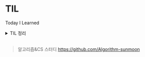 # TIL

Today I Learned



<details>
<summary h1> TIL 정리</summary>

<details>
<summary> 2월 </summary> 

- 2024_02_13
    - CodingTest Leve 1  >>  4문제
- 2024_02_14
    - 인강은 비공개 정리
    - 네트워크 기본 (널널한 개발자 인프런 강의)
        - Internet 기반 네트워크 입문
        - L2 수준에서 외울 것들
- 2024_02_15
    - 네트워크 기본 (널널한 개발자)
        - L3 수준에서 외울 것들
    - JAVA 8 (백기선)
        - 함수형 인터페이스와 람다
- 2024_02_16
    - 네트워크 기본 (널널한 개발자)
        - L3 수준에서 외울 것들
    - JAVA 8 (백기선)
        - 함수형 인터페이스와 람다
        - 인터페이스의 변화
    - CodingTest Level 2 >> 1문제
- 2024_02_17
    - JAVA 8 (백기선)
        - Stream
        - Optional
    - CodingTest Level 2 >> 1문제
- 2024_02_18
    - Java 8 (백기선)
        - Date/Time
        - CompletableFuture
        - ( 완강 )
    - CodingTest Level 2 >> 1문제
- 2024_02_19
    - 네트워크 기본 (널널한 개발자)
        - L3 수준에서 외울 것들
        - L4 TCP, UDP
    - CodingTest Level 2 >> 1문제
- 2024_02_20
    - 네트워크 기본 (널널한 개발자)
        - L4 TCP, UDP
        - 웹을 이루는 핵심 기술
    - 알고리즘&CS 스터디
        - 백준 >> 1문제
        - <https://www.acmicpc.net/problem/18258>
- 2024_02_21
    - 알고리즘&CS 스터디
        - 백준 >> 2문제
        - <https://www.acmicpc.net/problem/11399>
        - <https://www.acmicpc.net/problem/17265>
- 2024_02_22
    - 알고리즘&CS 스터디
        - 백준 >> 2문제
        - <https://www.acmicpc.net/problem/1620>
        - <https://www.acmicpc.net/problem/20002>
- 2024_02_24
    - 알고리즘&CS 스터디
        - 백준 >> 1문제
        - 면접을 위한 CS 전공지식 노트
            - 싱글톤 패턴
            - 팩토리 패턴
- 2024_02_25
    - 알고리즘&CS 스터디
        - 백준 >> 1문제
        - 면접을 위한 CS
            - 전략 패턴
            - 옵저버 패턴
            - 프록시 패턴과 프록시 서버
- 2024_02_27
    - 알고리즘&CS 스터디
        - 백준 >> 2문제
        - 면접을 위한 CS
            - 이터레이터 패턴
            - 노출 패턴
            - MVC 패턴
            - MVP 패턴
            - MVVM 패턴
- 2024_02_28
    - 알고리즘&CS 스터디
        - 백준 >> 2문제
        - 면접을 위한 CS
            - OOP
            - SOLID
            - 선언형 프로그래밍
            - 명령형 (객체지향)
            - 명령형 (절차지향)
    - 사이드 프로젝트
        - vue.js 학습
            - <https://www.youtube.com/playlist?list=PLfLgtT94nNq3Br68sEe26jkOqCPK_8UQ->
- 2024_02_29
    - 알고리즘&CS 스터디
        - 백준 >> 2문제
        - CS
            - HTTP

</details>
<details>
<summary> 3월 </summary>

- 2024_03_05
    - 알고리즘&CS 스터디
        - 백준 >> 2문제
        - CS
            - RESTful
    - wanted 프리온보딩 백엔드 챌린지
        - 1회차
            - scaling을 고려한 서비스 아키텍처
    - 사이드 프로젝트
        - vue.js 학습
            - 이전 학습 영상
- 2024_03_06
    - 알고리즘&CS 스터디
        - 백준 >> 2문제
    - wanted 프리온보딩 백엔드 챌린지
        - SNS 뉴스 피드 서비스 설계
    - 사이드 프로젝트
        - vue.js 학습
- 2024_03_07
    - 알고리즘&CS 스터디
        - 백준 >> 2문제
    - 사이드 프로젝트
        - vue.js
        - github action
- 2024_03_08
    - 알고리즘&CS 스터디
        - 백준 >> 2문제
    - 사이드 프로젝트
        - vue.js
            - Home 페이지 구현
            - Login 페이지 구현
- 2024_03_09
    - 알고리즘&CS 스터디
        - 백준 >> 2문제
    - 사이드 프로젝트
        - spring security + jwt 학습
- 2024_03_13
    - 알고리즘&CS 스터디
        - 백준 >> 1문제
        - OS
            - 운영체제, 메모리
            - 공유자원, 교착상태
    - 사이드 프로젝트
        - spring security + jwt
        - spring security + oauth2 + jwt
    - 원티드 프리온보딩 백엔드 챌린지
        - 영상 스트리밍 및 업로드
        - GPT 활용
        - AWS ECS CI/CD
- 2024_03_14
    - 사이드 프로젝트
        - spring security + jwt + oauth2
- 2024_03_15
    - 사이드 프로젝트
        - spring security + jwt + oauth2
            - 소셜 로그인 구현
                - 구글, 네이버, 카카오
- 2024_03_16
    - 사이드 프로젝트
        -spring security + jwt + oauth2
            - 로그인 문제 해결
    - 알고리즘&CS 스터디
        - DB
            - 트랜잭션
- 2024_03_17
    - 알고리즘&CS 스터디
        - 백준 >> 1문제
    - 사이드 프로젝트
        - Spring security + jwt + OAuth2
            - 로그인/로그아웃 API 구현
- 2024_03_18
    - 알고리즘&CS 스터디
        - 백준 >> 1문제
        - DB
            - 무결성
    - 사이드 프로젝트
        - 로그인/로그아웃 Spring API 구현 완료
        - 로그인 관련 Vue.js 구현 완료
- 2024_03_19
    - 알고리즘&CS 스터디
        - 백준 >> 1문제
        - DB
            - ERD, 정규화
    - 사이드 프로젝트
        - 로그인 모달창 추가
        - openvidu를 사용한 WebRTC 방법 학습
- 2024_03_20
    - 알고리즘&CS 스터디
        - 백준 >> 1문제
        - DB
            - 인덱스
    - 사이드 프로젝트
        - openvidu
- 2024_03_21
    - 알고리즘&CS 스터디
        - 백준 >> 1문제
    - 사이드 프로젝트
        - 개발 순서 변경
            - openvidu를 활용한 화상회의를 후순위로 변경
        - Redis로 Refresh Token을 관리하기 위해 spring data redis 연결
- 2024_03_22
    - 알고리즘&CS 스터디
        - 백준 >> 1문제
        - 정처기 실기
            - 2023 3회차 12/20
- 2024_03_23
    - 알고리즘&CS 스터디
        - 백준 >> 1문제
    - 사이드 프로젝트 (Study with Music)
        - 팀원이 생겼다..!(ㅋㅋ) 설계부터 다시 해보자고!!
        - 설계
            - 기능 요구사항 작성
- 2024_03_24
    - 알고리즘&CS 스터디
        - 백준 >> 2문제
    - 사이드 프로젝트
        - 설계
            - 기능 요구사항 작성 완료
    - Spring Security
        - 블로그에 구조와 로그인 동작 과정에 관해 작성
            <https://wbsf.tistory.com/entry/Spring-Security%EA%B0%80-%EB%AD%90%EC%A3%A0>
    - 원티드 BE 챌린지 4월
        - 사전과제
            - Docker 설치 및 image 띄우기
- 2024_03_25
    - 알고리즘&CS 스터디
        - 백준 >> 1문제
        - 정처기 실기
            - 2023 2회차 10/20
            - 2023 3회차 해설
    - 사이드 프로젝트
            - 설계
                - API 명세서 작성 (priority High) 완료
    - JWT 관련 블로그 작성
        <https://wbsf.tistory.com/entry/JWT%EA%B0%80-%EB%AD%90%EC%A3%A0>
- 2024_03_26
    - 알고리즘&CS 스터ㅣ
        - 정처기 실기
            - 2023 2회 발표
    - OAuth2 블로그 작성을 위해 정리
- 2024_03_27
    - 알고리즘&CS 스터디
        - 정처기 실기
            - 2023 1회 해설
        - 백준 >> 1문제
    - 사이드 프로젝트
        - DB ERD 작성
    - OAuth2 고민 해결
        - OAuth2 로그인 후 JWT 를 발급해주는 문제 고민
            - OAuth2 로그인 성공 시 메인 페이지로 Redirect를 하는데, 파라미터 값으로 Access 토큰 값을 넘겨줌. 이 때, Access 토큰은 사용이 불가능하도록 유효시간을 0으로 정의함. 이렇게 하면 파라미터로 넘기면서 토큰의 탈취가 이뤄지더라도 바로 만료되므로 문제가 발생하지 않음. 사용자의 데이터는 넘기고, 인증이 필요하면 Refresh 토큰을 통해 Access 토큰을 재발급 할 수 있음!!!
- 2024_03_29
    - 알고리즘&CS 스터디
        - 백준 >> 1문제
    - 사이드 프로젝트
        - TDD 적용을 위한 사전 학습 중
- 2024_03_30
    - 알고리즘&CS 스터디
        - 백준 >> 1문제
    - OAuth2 관련 블로그 작성
    <https://wbsf.tistory.com/entry/OAuth2%EA%B0%80-%EB%AD%90%EC%A3%A0>
    - 사이드 프로젝트
        - TDD 인프런 강의 수강
- 2024_03_31
    - 알고리즘&CS 스터디
        - 백준 >> 1문제
    - 사이드 프로젝트
        - TDD 인프런 강의 수강

</details>
<details>
<summary> 4월 </summary>

- 2024_04_01
    - 알고리즘&CS 스터디
        - 백준 >> 1문제
    - 사이드 프로젝트
        - TDD 인프런 강의 수강
        - 간략하게나마 TDD 개발 순서 정리 완료...
    - 정처기 실기 
        - 2022년 2회
- 2024_04_02
    - 알고리즘&CS 스터디
        - 백준 >> 1문제
    - 원티드 BE 챌린지 4월
        - Docker 기본
    - 정처기 실기
        - 2022년 2회 해설
- 2024_04_03
    - 알고리즘&CS 스터디
        - 백준 >> 1문제
    - TDD
        - 강의 내용을 바탕으로 연습 및 정리
- 2024_04_04
    - 알고리즘&CS 스터디
        - 백준 >> 1문제
    - TDD
        - 추가 학습 및 연습
- 2024_04_05
    - 알고리즘&CS 스터디
        - 백준 >> 1문제
    - 사이드 프로젝트
        - TDD로 API 구현
            - 사용자 등록
            - 사용자 조회
            - 게시글 작성
    - 원티드 BE 챌린지 4월
        - Docker
            - 커맨드
            - 컴포즈
            - 볼륨
    - Spring Security 프레임워크로 OAuth2 로그인
    <https://wbsf.tistory.com/entry/Spring-Security-%ED%94%84%EB%A0%88%EC%9E%84%EC%9B%8C%ED%81%AC%EB%A1%9C-OAuth2-%EB%A1%9C%EA%B7%B8%EC%9D%B8>
- 2024_0407
    - 사이드 프로젝트
        -TDD로 API 구현
            - 기존 사용자 기능 삭제
            - 사용자 회원가입
            - 사용자 중복확인
            - 게시글 리스트 조회
- 2024_0409
    - 알고리즘&CS 스터디
        - 백준 >> 1문제
    - 사이드 프로젝트
        - TDD로 API 구현
            - 게시글 조회
                - 응답 데이터 최적화
- 2024_0410
    - 알고리즘&CS 스터디
        - 백준 >> 1문제
    - 사이드 프로젝트
        - TDD로 API 구현
            - 게시글 세부 조회
- 2024_0411
    - 알고리즘&CS 스터디
        - 백준 >> 1문제
    - 사이드 프로젝트
        - TDD로 API 구현
            - 게시글 수정
            - 게시글 삭제
- 2024_0412
    - 알고리즘&CS 스터디
        - 백준 >> 3문제
            - 골드 너무 어렵다......
        - 내일 우테캠 코테를 위해서 알고리즘 개념 빠르게 훑기
- 2024_0413
    - 우아한 테크 캠프 1차 코딩테스트
        - 코딩 문제 3개, CS 객관식 5개
            - 코딩 문제 -> 2.5솔 (특정 조건 해결 못 함...)
- 2024_0417
    - 알고리즘&CS 스터디
        - 백준 >> 1문제
    - 블로그 작성
        - 로그인 성공 시 JWT 발급
        <https://wbsf.tistory.com/entry/Spring-Security-%ED%94%84%EB%A0%88%EC%9E%84%EC%9B%8C%ED%81%AC%EB%A1%9C-%EB%A1%9C%EA%B7%B8%EC%9D%B8%EC%97%90-%EC%84%B1%EA%B3%B5%ED%95%98%EB%A9%B4-JWT-%EB%B0%9C%EA%B8%89%ED%95%98%EA%B8%B0>
- 2024_0418
    - 알고리즘&CS 스터디
        - 백준 >> 1문제
    - 이력서 수정 중...
- 2024_0419
    - 사이드 프로젝트 - Study with Music
        - 화면 설계 (Figma)
- 2024_0420
    - 알고리즘&CS 스터디
        - 백준 >> 1문제
    - 정처기 이론 공부
- 2024_0421
    - 알고리즘&CS 스터디
        - 프로그래머스 >> 1문제
    - 사이드 프로젝트
        - 화면 세부 설계 (Figma)
    - 정처기 이론 공부
- 2024_0422
    - 알고리즘&CS 스터디
        - 프로그래머스 >> 1문제
    - 사이드 프로젝트
        - 화면 세부 설계
    - 정처기 이론 공부
- 2024_0423
    - 알고리즘&CS 스터디
        - 백준 >> 3문제
    - 정처기 이론 공부
    - 우아한 테크 세미나
        - Java Virtual Thread
- 2024_0424
    - 정처기 실기 이론 및 기출문제 풀이
- 2024_0425
    - 정처기 실기 이론 및 기출문제 풀이
- 2024_0426
    - 정처기 실기 이론 및 기출문제 풀이
- 2024_0427
    - 정처기 실기 시험
        - 가체점 결과 합격!
    - 알고리즘&CS 스터디
        - 백준 >> 1문제
- 2024_0429
    - 청년 정책 박람회 참가
        - 원티드랩 hr 커피챗
        - 티맥스 소프트 개발 진로 커피챗
        - 모의 면접 등 참여
- 2024_0430
    - 알고리즘&CS 스터디
        - 백준 >> 1문제
    - 스프링 부트 
        - 컨트롤러 예외처리 @ControllerAdvice로 하기
- 2024_0501
    - 알고리즘&CS 스터디
        - 백준 >> 1문제
    - 원티드 Docker 강의 재수강
- 2024_0502
    - 알고리즘&CS 스터디
        - 백준 >> 1문제
    - 원티드 Dcoker 강의 재수강 (2회)
- 2024_0503
    - 알고리즘&CS 스터디
        - 백준 >> 1문제
    - Spring JPA
        - 김영한 인프런 강의 섹션 1,2 수강 (Spring JPA 활용 2)    
- 2024_0504
    - 알고리즘&CS 스터디
        - 백준 >> 1문제
- 2024_0506
    - 알고리즘&CS 스터디
        - 백준 >> 1문제
    - Spring JPA
        - 김영한 인프런 강의 섹션 3 수강 (Spring JPA 활용 2)
- 2024_0507
    - 알고리즘&CS 스터디
        - 백준 >> 1문제
    - Spring JPA
        - 김영한 인프런 강의 섹션 4 ~ 완강 (Spring JPA 활용 2)
- 2024_0508
    - 알고리즘&CS 스터디
        - 백준 >> 1문제
    - 이력서 및 포트폴리오 작성
- 2024_0509
    - 알고리즘&CS 스터디
        - 백준 >> 1문제
    - 이력서 및 포트폴리오 작성
- 2024_0510
    - 알고리즘&CS 스터디
        - 백준 >> 1문제
    - 이력서 및 포트폴리오 작성
- 2024_0511
    - 알고리즘&CS 스터디
        - 백준 >> 1문제
    - 이력서 및 포트폴리오 작성
- 2024_0512
    - 알고리즘&CS 스터디
        - 백준 >> 1문제
    - 이력서 및 포트폴리오 작성
    - 무중단 배포 학습
        - 블루/그린 배포 방식
        - Jenkins, Docker, Nginx, AWS
- 2024_0513
    - 알고리즘&CS 스터디
        - OSI 7 계층 발표
        - 백준 >> 1문제
    - TDD 연습 프로젝트
        - 배포 파이프라인 구축
            - AWS EC2, Nginx, Docker, Jenkins, Github webhook
            - Github 레포지토리에 push를 통한 스프링 부트 프로젝트 빌드 및 배포 파이프라인 구축
- 2024_0514
    - 알고리즘&CS 스터디
        - TCP/IP
    - TDD 연습 프로젝트
        - ATDD 방법 학습
- 2024_0515
    - 알고리즘&CS 스터디
        - 백준 >> 1문제
    - 이력서 및 포트폴리오 작성
- 2024_0516
    - 알고리즘&CS 스터디
        - 백준 >> 1문제
    - 진로 및 이력서 멘토링
- 2024_0520
    - 알고리즘&CS 스터디
        - 백준 >> 1문제
    - 이력서 작성
    - 무중단 배포
        - Spring의 profile을 사용하여 포트 번호 변경
        - Graceful Shutdown
- 2024_0520
    - 무중단 배포
    - 중견기업 박람회 방문
- 2024_0522
    - 알고리즘&CS 스터디
        - 백준 >> 1문제
    - 무중단 배포
        - Nginx로 Blue/Green 스위칭
- 2024_0523
    - 알고리즘&CS 스터디
        - 백준 >> 1문제
    - 무중단 배포
        - 너무 삽질만 하는중.............
    - 이력서 작성
- 2024_0525
    - 이력서 작성
- 2024_0526
    - 알고리즘&CS 스터디
        - 백준 >> 1문제
    - 이력서 작성


</details>
</details>
<br>


> 알고리즘&CS 스터디
<https://github.com/Algorithm-sunmoon>

